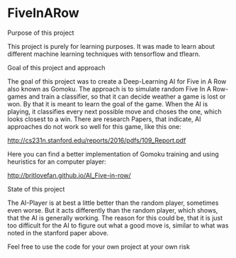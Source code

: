 # FiveInARow
Purpose of this project

This project is purely for learning purposes. It was made to learn about different machine learning techniques with tensorflow and tflearn.

Goal of this project and approach

The goal of this project was to create a Deep-Learning AI for Five in A Row also known as Gomoku. The approach is to simulate random Five In A Row-games and train a classifier, so that it can decide weather a game is lost or won. By that it is meant to learn the goal of the game. When the AI is playing, it classifies every next possible move and choses the one, which looks closest to a win.
There are research Papers, that indicate, AI approaches do not work so well for this game, like this one: 

http://cs231n.stanford.edu/reports/2016/pdfs/109_Report.pdf

Here you can find a better implementation of Gomoku training and using heuristics for an computer player: 

http://britlovefan.github.io/AI_Five-in-row/

State of this project

The AI-Player is at best a little better than the random player, sometimes even worse. But it acts differently than the random player, which shows, that the AI is generally working. The reason for this could be, that it is just too difficult for the AI to figure out what a good move is, similar to what was noted in the stanford paper above.

Feel free to use the code for your own project at your own risk
